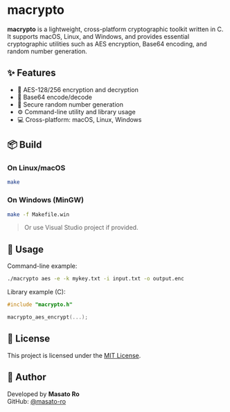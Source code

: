 # macrypto

**macrypto** is a lightweight, cross-platform cryptographic toolkit written in C.  
It supports macOS, Linux, and Windows, and provides essential cryptographic utilities such as AES encryption, Base64 encoding, and random number generation.

## ✨ Features

- 🔐 AES-128/256 encryption and decryption
- 🧮 Base64 encode/decode
- 🎲 Secure random number generation
- ⚙️ Command-line utility and library usage
- 💻 Cross-platform: macOS, Linux, Windows

## 📦 Build

### On Linux/macOS

```bash
make
```

### On Windows (MinGW)

```bash
make -f Makefile.win
```

> Or use Visual Studio project if provided.

## 🚀 Usage

Command-line example:

```bash
./macrypto aes -e -k mykey.txt -i input.txt -o output.enc
```

Library example (C):

```c
#include "macrypto.h"

macrypto_aes_encrypt(...);
```

## 📄 License

This project is licensed under the [MIT License](LICENSE).

## 🙋 Author

Developed by **Masato Ro**  
GitHub: [@masato-ro](https://github.com/masato-ro)
